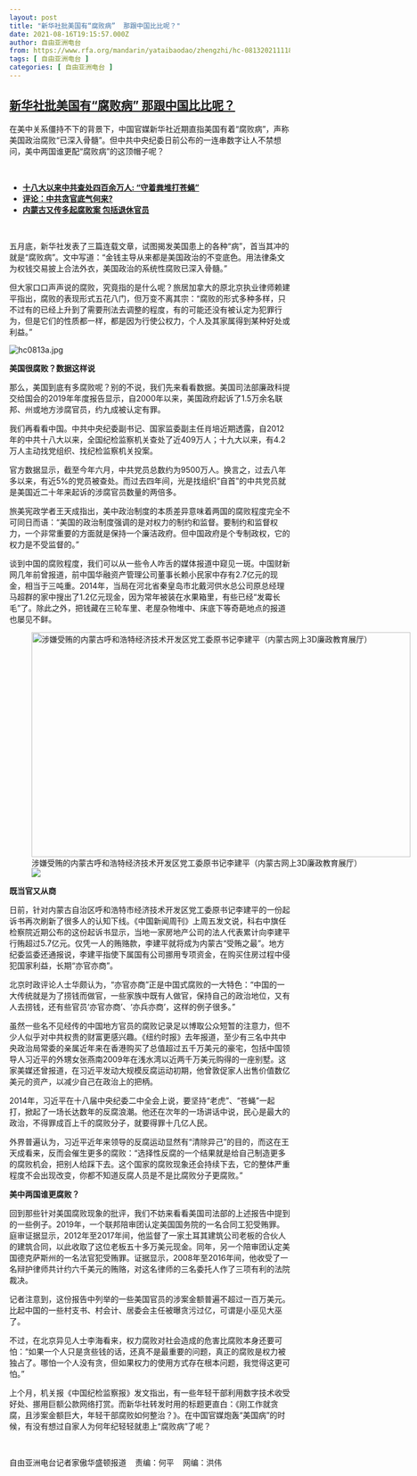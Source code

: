 ```yaml
---
layout: post
title: "新华社批美国有“腐败病”  那跟中国比比呢？"
date: 2021-08-16T19:15:57.000Z
author: 自由亚洲电台
from: https://www.rfa.org/mandarin/yataibaodao/zhengzhi/hc-08132021111855.html
tags: [ 自由亚洲电台 ]
categories: [ 自由亚洲电台 ]
---
```

<!--1629141357000-->
[新华社批美国有“腐败病”  那跟中国比比呢？](https://www.rfa.org/mandarin/yataibaodao/zhengzhi/hc-08132021111855.html)
------

<div>
<p></p><p>在美中关系僵持不下的背景下，中国官媒新华社近期直指美国有着“腐败病”，声称美国政治腐败“已深入骨髓”。但中共中央纪委日前公布的一连串数字让人不禁想问，美中两国谁更配“腐败病”的这顶帽子呢？</p><p><br/></p><ul><li><a href="https://www.rfa.org/mandarin/yataibaodao/zhengzhi/hc-06282021112845.html"><strong>十八大以来中共查处四百余万人: “守着粪堆打苍蝇”</strong></a></li><li><strong><a href="https://www.rfa.org/mandarin/pinglun/liuqing/lq-05172021105257.html">评论：中共贪官底气何来?</a></strong></li><li><strong><a href="https://www.rfa.org/mandarin/Xinwen/5-03232021122837.html">内蒙古又传多起腐败案 包括退休官员</a></strong></li></ul><p><br/></p><p>五月底，新华社发表了三篇连载文章，试图揭发美国患上的各种“病”，首当其冲的就是“腐败病”。文中写道：“金钱主导从来都是美国政治的不变底色。用法律条文为权钱交易披上合法外衣，美国政治的系统性腐败已深入骨髓。”</p><p>但大家口口声声说的腐败，究竟指的是什么呢？旅居加拿大的原北京执业律师赖建平指出，腐败的表现形式五花八门，但万变不离其宗：“腐败的形式多种多样，只不过有的已经上升到了需要刑法去调整的程度，有的可能还没有被认定为犯罪行为，但是它们的性质都一样，都是因为行使公权力，个人及其家属得到某种好处或利益。”</p><p><img alt="hc0813a.jpg" class="image-richtext image-inline captioned" src="https://www.rfa.org/mandarin/yataibaodao/zhengzhi/hc-08132021111855.html/hc0813a.jpg" title="hc0813a.jpg"/></p><p><strong>美国很腐败？数据这样说</strong></p><p>那么，美国到底有多腐败呢？别的不说，我们先来看看数据。美国司法部廉政科提交给国会的<span>2019</span>年年度报告显示，自<span>2000</span>年以来，美国政府起诉了<span>1.5</span>万余名联邦、州或地方涉腐官员，约九成被认定有罪。</p><p>我们再看看中国。中共中央纪委副书记、国家监委副主任肖培近期透露，自<span>2012</span>年的中共十八大以来，全国纪检监察机关查处了近<span>409</span>万人；十九大以来，有<span>4.2</span>万人主动找党组织、找纪检监察机关投案。</p><p>官方数据显示，截至今年六月，中共党员总数约为<span>9500</span>万人。换言之，过去八年多以来，有近<span>5%</span>的党员被查处。而过去四年间，光是找组织“自首”的中共党员就是美国近二十年来起诉的涉腐官员数量的两倍多。</p><p>旅美宪政学者王天成指出，美中政治制度的本质差异意味着两国的腐败程度完全不可同日而语：“美国的政治制度强调的是对权力的制约和监督。要制约和监督权力，一个非常重要的方面就是保持一个廉洁政府。但中国政府是个专制政权，它的权力是不受监督的。”</p><p>谈到中国的腐败程度，我们可以从一些令人咋舌的媒体报道中窥见一斑。中国财新网几年前曾报道，前中国华融资产管理公司董事长赖小民家中存有<span>2.7</span>亿元的现金，相当于三吨重。<span>2014</span>年，当局在河北省秦皇岛市北戴河供水总公司原总经理马超群的家中搜出了<span>1.2</span>亿元现金，因为常年被装在水果箱里，有些已经“发霉长毛”了。除此之外，把钱藏在三轮车里、老屋杂物堆中、床底下等奇葩地点的报道也屡见不鲜。</p><p><figure class="image-richtext image-inline captioned" style="width:680px;"><img alt="涉嫌受贿的内蒙古呼和浩特经济技术开发区党工委原书记李建平（内蒙古网上3D廉政教育展厅）" height="403" src="https://www.rfa.org/mandarin/yataibaodao/zhengzhi/hc-08132021111855.html/hc0813.jpg/@@images/3b1f02aa-8099-4277-bd03-a886e50cc2be.jpeg" title="hc0813.jpg" width="680"/><figcaption class="image-caption">涉嫌受贿的内蒙古呼和浩特经济技术开发区党工委原书记李建平（内蒙古网上3D廉政教育展厅）</figcaption><small></small><div id="zoomattribute"><a data-caption="涉嫌受贿的内蒙古呼和浩特经济技术开发区党工委原书记李建平（内蒙古网上3D廉政教育展厅）" data-fancybox="" href="https://www.rfa.org/mandarin/yataibaodao/zhengzhi/hc-08132021111855.html/hc0813.jpg" id="single_image" title="涉嫌受贿的内蒙古呼和浩特经济技术开发区党工委原书记李建平（内蒙古网上3D廉政教育展厅）"><img src="/++plone++rfa-resources/img/icon-zoom.png"/></a></div></figure></p><p><strong>既当官又从商</strong></p><p>日前，针对内蒙古自治区呼和浩特市经济技术开发区党工委原书记李建平的一份起诉书再次刷新了很多人的认知下线。《中国新闻周刊》上周五发文说，科右中旗任检察院近期公布的这份起诉书显示，当地一家房地产公司的法人代表累计向李建平行贿超过<span>5.7</span>亿元。仅凭一人的贿赂款，李建平就将成为内蒙古“受贿之最”。地方纪委监委还通报说，李建平指使下属国有公司挪用专项资金，在购买住房过程中侵犯国家利益，长期“亦官亦商”。</p><p>北京时政评论人士华颇认为，“亦官亦商”正是中国式腐败的一大特色：“中国的一大传统就是为了捞钱而做官，一些家族中既有人做官，保持自己的政治地位，又有人去捞钱，还有些官员‘亦官亦商’、‘亦兵亦商’，这样的例子很多。”</p><p>虽然一些名不见经传的中国地方官员的腐败记录足以博取公众短暂的注意力，但不少人似乎对中共权贵的财富更感兴趣。《纽约时报》去年报道，至少有三名中共中央政治局常委的亲属近年来在香港购买了总值超过五千万美元的豪宅，包括中国领导人习近平的外甥女张燕南<span>2009</span>年在浅水湾以近两千万美元购得的一座别墅。这家美媒还曾报道，在习近平发动大规模反腐运动初期，他曾敦促家人出售价值数亿美元的资产，以减少自己在政治上的把柄。</p><p><span>2014</span>年，习近平在十八届中央纪委二中全会上说，要坚持“老虎”、“苍蝇”一起打，掀起了一场长达数年的反腐浪潮。他还在次年的一场讲话中说，民心是最大的政治，不得罪成百上千的腐败分子，就要得罪十几亿人民。</p><p>外界普遍认为，习近平近年来领导的反腐运动显然有“清除异己”的目的，而这在王天成看来，反而会催生更多的腐败：“选择性反腐的一个结果就是给自己制造更多的腐败机会，把别人给踩下去。这个国家的腐败现象还会持续下去，它的整体严重程度不会出现改变，你都不知道反腐人员是不是比腐败分子更腐败。”</p><p><strong>美中两国谁更腐败？</strong></p><p>回到那些针对美国腐败现象的批评，我们不妨来看看美国司法部的上述报告中提到的一些例子。<span>2019</span>年，一个联邦陪审团认定美国国务院的一名合同工犯受贿罪。庭审证据显示，<span>2012</span>年至<span>2017</span>年间，他监督了一家土耳其建筑公司老板的合伙人的建筑合同，以此收取了这位老板五十<span></span>多万美元现金。同年，另一个陪审团认定美国德克萨斯州的一名法官犯受贿罪。证据显示，<span>2008</span>年至<span>2016</span>年间，他收受了一名辩护律师共计约六千<span></span>美元的贿赂，对这名律师的三名委托人作了三项有利的法院裁决。</p><p>记者注意到，这份报告中列举的一些美国官员的涉案金额普遍不超过一百万美元。比起中国的一些村支书、村会计、居委会主任被曝贪污过亿，可谓是小巫见大巫了。</p><p>不过，在北京异见人士李海看来，权力腐败对社会造成的危害比腐败本身还要可怕：“如果一个人只是贪些钱的话，还真不是最重要的问题，真正的腐败是权力被独占了。哪怕一个人没有贪，但如果权力的使用方式存在根本问题，我觉得这更可怕。”</p><p>上个月，机关报《中国纪检监察报》发文指出，有一些年轻干部利用数字技术收受好处、挪用巨额公款网络打赏。而新华社转发时用的标题更直白：《刚工作就贪腐，且涉案金额巨大，年轻干部腐败如何整治？》。在中国官媒炮轰“美国病”的时候，有没有想过自家人为何年纪轻轻就患上“腐败病”了呢？</p><p><br/></p><p>自由亚洲电台记者家傲华盛顿报道<span>    责编：何平    网编：洪伟</span></p>
</div>
